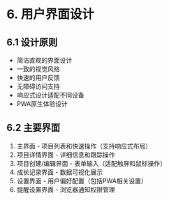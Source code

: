 # 6. 用户界面设计

## 6.1 设计原则
- 简洁直观的界面设计
- 一致的视觉风格
- 快速的用户反馈
- 无障碍访问支持
- 响应式设计适配不同设备
- PWA原生体验设计

## 6.2 主要界面
1. 主界面 - 项目列表和快速操作（支持响应式布局）
2. 项目详情界面 - 详细信息和跟踪操作
3. 项目创建/编辑界面 - 表单输入（适配触屏和鼠标操作）
4. 成长记录界面 - 数据可视化展示
5. 设置界面 - 用户偏好配置（包括PWA相关设置）
6. 提醒设置界面 - 浏览器通知权限管理